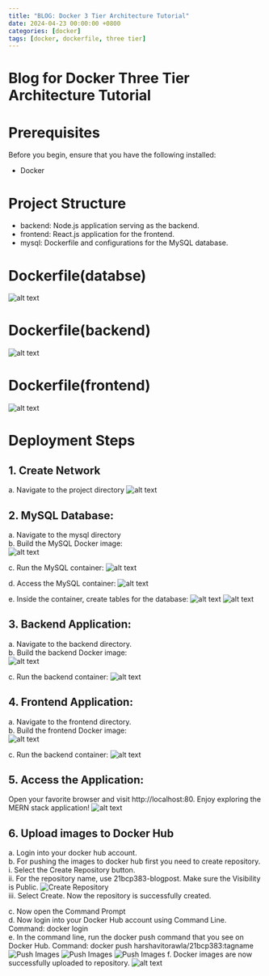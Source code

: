 ```yaml
---
title: "BLOG: Docker 3 Tier Architecture Tutorial"
date: 2024-04-23 00:00:00 +0800
categories: [docker]
tags: [docker, dockerfile, three tier]
---
```


# Blog for Docker Three Tier Architecture Tutorial

# Prerequisites
Before you begin, ensure that you have the following installed:

* Docker

# Project Structure
* backend: Node.js application serving as the backend.
* frontend: React.js application for the frontend.
* mysql: Dockerfile and configurations for the MySQL database.

# Dockerfile(databse)
![alt text](/images/1.png )

# Dockerfile(backend)
![alt text](/images/2.png )

# Dockerfile(frontend)
![alt text](/images/3.png )

# Deployment Steps

## 1. Create Network                                                                                                     
a. Navigate to the project directory
![alt text](/images/4.png )

## 2. MySQL Database:                                                                                                   
a. Navigate to the mysql directory                                                                       
b. Build the MySQL Docker image:                                                                                   
![alt text](/images/5.png )

c. Run the MySQL container:
![alt text](/images/6.png )

d. Access the MySQL container:
![alt text](/images/7.png )

e. Inside the container, create tables for the database:
![alt text](/images/8.png )
![alt text](/images/9.png )

## 3. Backend Application:                                                                                     
a. Navigate to the backend directory.                                                                            
b. Build the backend Docker image:                                                                                  
![alt text](/images/10.png )

c. Run the backend container:
![alt text](/images/11.png )

## 4. Frontend Application:                                                                                     
a. Navigate to the frontend directory.                                                                            
b. Build the frontend Docker image:                                                                                  
![alt text](/images/12.png )

c. Run the backend container:
![alt text](/images/13.png )

## 5. Access the Application:                                                                                        
Open your favorite browser and visit http://localhost:80. Enjoy exploring the MERN stack application!
![alt text](/images/14.png )

## 6. Upload images to Docker Hub                                                                                      
a. Login into your docker hub account.                                                                              
b. For pushing the images to docker hub first you need to create repository.                                     
i. Select the Create Repository button.                                                                      
ii. For the repository name, use 21bcp383-blogpost. Make sure the Visibility is Public.
![Create Repository](/images/15.png )                                                                            
iii. Select Create. Now the repository is successfully created.
                                                                        
c. Now open the Command Prompt                                                                                  
d. Now login into your Docker Hub account using Command Line.                                                       
Command: docker login                                                                                              
e. In the command line, run the docker push command that you see on Docker Hub.
Command: docker push harshavitorawla/21bcp383:tagname                                                             
![Push Images](/images/16.png )
![Push Images](/images/17.png )
![Push Images](/images/18.png )
f. Docker images are now successfully uploaded to repository. 
![alt text](/images/22.png )                                              






